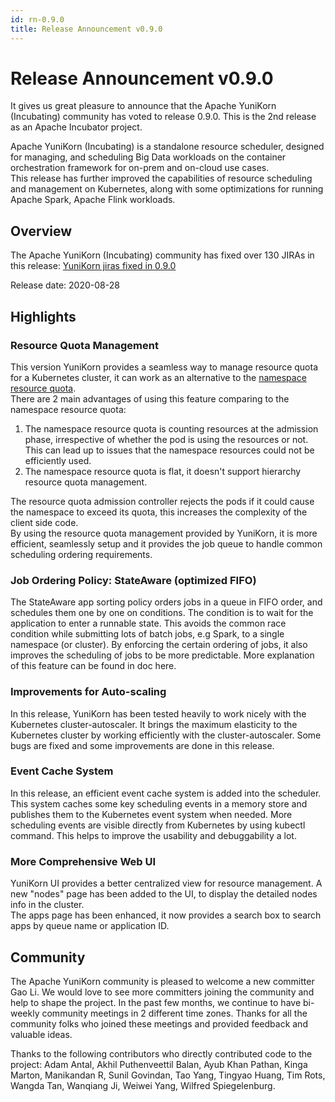 ```yaml
---
id: rn-0.9.0
title: Release Announcement v0.9.0
---
```


<!--
Licensed to the Apache Software Foundation (ASF) under one
or more contributor license agreements.  See the NOTICE file
distributed with this work for additional information
regarding copyright ownership.  The ASF licenses this file
to you under the Apache License, Version 2.0 (the
"License"); you may not use this file except in compliance
with the License.  You may obtain a copy of the License at

  http://www.apache.org/licenses/LICENSE-2.0

Unless required by applicable law or agreed to in writing,
software distributed under the License is distributed on an
"AS IS" BASIS, WITHOUT WARRANTIES OR CONDITIONS OF ANY
KIND, either express or implied.  See the License for the
specific language governing permissions and limitations
under the License.
-->
# Release Announcement v0.9.0
It gives us great pleasure to announce that the Apache YuniKorn (Incubating) community has voted to release 0.9.0. This is the 2nd release as an Apache Incubator project.

Apache YuniKorn (Incubating) is a standalone resource scheduler, designed for managing, and scheduling Big Data workloads on the container orchestration framework for on-prem and on-cloud use cases.  
This release has further improved the capabilities of resource scheduling and management on Kubernetes, along with some optimizations for running Apache Spark, Apache Flink workloads.

## Overview
The Apache YuniKorn (Incubating) community has fixed over 130 JIRAs in this release: [YuniKorn jiras fixed in 0.9.0](https://issues.apache.org/jira/issues/?filter=12348947)

Release date: 2020-08-28

## Highlights
### Resource Quota Management
This version YuniKorn provides a seamless way to manage resource quota for a Kubernetes cluster, it can work as an alternative to the [namespace resource quota](https://kubernetes.io/docs/concepts/policy/resource-quotas/).    
There are 2 main advantages of using this feature comparing to the namespace resource quota:
1. The namespace resource quota is counting resources at the admission phase, irrespective of whether the pod is using the resources or not. This can lead up to issues that the namespace resources could not be efficiently used.
1. The namespace resource quota is flat, it doesn't support hierarchy resource quota management.

The resource quota admission controller rejects the pods if it could cause the namespace to exceed its quota, this increases the complexity of the client side code.  
By using the resource quota management provided by YuniKorn, it is more efficient, seamlessly setup and it provides the job queue to handle common scheduling ordering requirements.

### Job Ordering Policy: StateAware (optimized FIFO)
The StateAware app sorting policy orders jobs in a queue in FIFO order, and schedules them one by one on conditions. The condition is to wait for the application to enter a runnable state. This avoids the common race condition while submitting lots of batch jobs, e.g Spark, to a single namespace (or cluster). By enforcing the certain ordering of jobs, it also improves the scheduling of jobs to be more predictable. More explanation of this feature can be found in doc here.

### Improvements for Auto-scaling
In this release, YuniKorn has been tested heavily to work nicely with the Kubernetes cluster-autoscaler. It brings the maximum elasticity to the Kubernetes cluster by working efficiently with the cluster-autoscaler. Some bugs are fixed and some improvements are done in this release.

### Event Cache System
In this release, an efficient event cache system is added into the scheduler. This system caches some key scheduling events in a memory store and publishes them to the Kubernetes event system when needed. More scheduling events are visible directly from Kubernetes by using kubectl command. This helps to improve the usability and debuggability a lot.

### More Comprehensive Web UI
YuniKorn UI provides a better centralized view for resource management. A new "nodes" page has been added to the UI, to display the detailed nodes info in the cluster.  
The apps page has been enhanced, it now provides a search box to search apps by queue name or application ID.

## Community
The Apache YuniKorn community is pleased to welcome a new committer Gao Li. We would love to see more committers joining the community and help to shape the project. In the past few months, we continue to have bi-weekly community meetings in 2 different time zones. Thanks for all the community folks who joined these meetings and provided feedback and valuable ideas.

Thanks to the following contributors who directly contributed code to the project: Adam Antal, Akhil Puthenveettil Balan, Ayub Khan Pathan, Kinga Marton, Manikandan R, Sunil Govindan, Tao Yang, Tingyao Huang, Tim Rots, Wangda Tan, Wanqiang Ji, Weiwei Yang, Wilfred Spiegelenburg.
